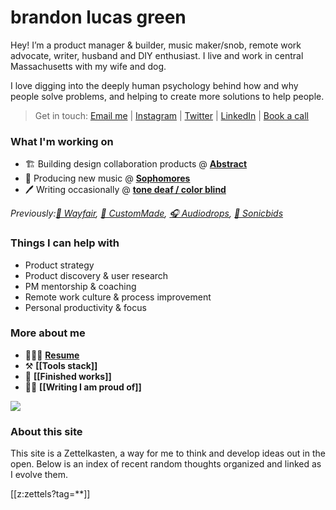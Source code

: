 # brandon lucas green
Hey! I’m a product manager & builder, music maker/snob, remote work advocate, writer, husband and DIY enthusiast. I live and work in central Massachusetts with my wife and dog.

I love digging into the deeply human psychology behind how and why people solve problems, and helping to create more solutions to help people.  

> Get in touch: [Email me][1] | [Instagram][2] | [Twitter][3] | [LinkedIn][4] | [Book a call][12]

### What I'm working on
- 🏗️ Building design collaboration products @ **[Abstract][5]**
- 🎹 Producing new music @ **[Sophomores][6]**
- 🖊️ Writing occasionally @ **[tone deaf / color blind][7]**

*Previously:[🛒 Wayfair][8], [💍 CustomMade][9], [🎧 Audiodrops][10], [📢 Sonicbids][11]*

### Things I can help with
- Product strategy
- Product discovery & user research
- PM mentorship & coaching
- Remote work culture & process improvement
- Personal productivity & focus

### More about me
- 👨🏻‍💼 **[Resume][13]**
- ⚒️ **[[Tools stack]]**
- 🎼 **[[Finished works]]**
- ✍🏻 **[[Writing I am proud of]]**

![][image-1]

### About this site
This site is a Zettelkasten, a way for me to think and develop ideas out in the open. Below is an index of recent random thoughts organized and linked as I evolve them.

[[z:zettels?tag=**]]

[1]:	mailto:brandonlucasgreen@gmail.com
[2]:	https://instagram.com/brandonlucasgreen
[3]:	https://twitter.com/sphmrs
[4]:	https://linkedin.com/in/brandonlgreen
[5]:	https://abstract.com
[6]:	https://sophomoresmusic.com
[7]:	https://tonedeafcolorblind.substack.com
[8]:	https://wayfair.com
[9]:	https://custommade.com
[10]:	http://drops.nyc/
[11]:	https://sonicbids.com
[12]:	https://calendly.com/brandonlucasgreen/30min
[13]:	static/brandongreen_resume.pdf
[14]: https://www.buymeacoffee.com/brandonlucasg

[image-1]:	static/brandon.jpeg

